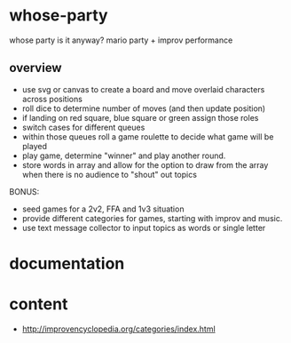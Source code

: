 # whose-party
whose party is it anyway? mario party + improv performance

## overview
- use svg or canvas to create a board and move overlaid characters across positions 
- roll dice to determine number of moves (and then update position)
- if landing on red square, blue square or green assign those roles
- switch cases for different queues
- within those queues roll a game roulette to decide what game will be played
- play game, determine "winner" and play another round.
- store words in array and allow for the option to draw from the array when there is no audience to "shout" out topics 

BONUS: 
- seed games for a 2v2, FFA and 1v3 situation
- provide different categories for games, starting with improv and music.
- use text message collector to input topics as words or single letter


# documentation


# content
- http://improvencyclopedia.org/categories/index.html
